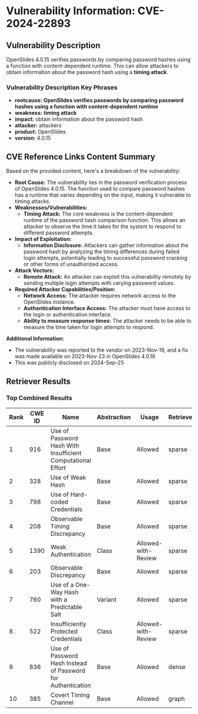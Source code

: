 # Vulnerability Information: CVE-2024-22893

## Vulnerability Description
OpenSlides 4.0.15 verifies passwords by comparing password hashes using a function with content-dependent runtime. This can allow attackers to obtain information about the password hash using a **timing attack**.

### Vulnerability Description Key Phrases
- **rootcause:** **OpenSlides verifies passwords by comparing password hashes using a function with content-dependent runtime**
- **weakness:** **timing attack**
- **impact:** obtain information about the password hash
- **attacker:** attackers
- **product:** OpenSlides
- **version:** 4.0.15

## CVE Reference Links Content Summary
Based on the provided content, here's a breakdown of the vulnerability:

* **Root Cause:** The vulnerability lies in the password verification process of OpenSlides 4.0.15. The function used to compare password hashes has a runtime that varies depending on the input, making it vulnerable to timing attacks.
* **Weaknesses/Vulnerabilities:**
    * **Timing Attack:** The core weakness is the content-dependent runtime of the password hash comparison function. This allows an attacker to observe the time it takes for the system to respond to different password attempts.
* **Impact of Exploitation:**
    * **Information Disclosure:** Attackers can gather information about the password hash by analyzing the timing differences during failed login attempts, potentially leading to successful password cracking or other forms of unauthorized access.
* **Attack Vectors:**
    * **Remote Attack:** An attacker can exploit this vulnerability remotely by sending multiple login attempts with varying password values.
* **Required Attacker Capabilities/Position:**
    * **Network Access:** The attacker requires network access to the OpenSlides instance.
    * **Authentication Interface Access:** The attacker must have access to the login or authentication interface.
    * **Ability to measure response times:** The attacker needs to be able to measure the time taken for login attempts to respond.

**Additional Information:**
- The vulnerability was reported to the vendor on 2023-Nov-19, and a fix was made available on 2023-Nov-23 in OpenSlides 4.0.16
- This was publicly disclosed on 2024-Sep-25

## Retriever Results

### Top Combined Results

| Rank | CWE ID | Name | Abstraction | Usage  | Retrievers | Individual Scores |
|------|--------|------|-------------|-------|------------|-------------------|
| 1 | 916 | Use of Password Hash With Insufficient Computational Effort | Base | Allowed | sparse | 0.278 |
| 2 | 328 | Use of Weak Hash | Base | Allowed | sparse | 0.268 |
| 3 | 798 | Use of Hard-coded Credentials | Base | Allowed | sparse | 0.239 |
| 4 | 208 | Observable Timing Discrepancy | Base | Allowed | sparse | 0.239 |
| 5 | 1390 | Weak Authentication | Class | Allowed-with-Review | sparse | 0.231 |
| 6 | 203 | Observable Discrepancy | Base | Allowed | sparse | 0.228 |
| 7 | 760 | Use of a One-Way Hash with a Predictable Salt | Variant | Allowed | sparse | 0.228 |
| 8 | 522 | Insufficiently Protected Credentials | Class | Allowed-with-Review | sparse | 0.227 |
| 9 | 836 | Use of Password Hash Instead of Password for Authentication | Base | Allowed | dense | 0.592 |
| 10 | 385 | Covert Timing Channel | Base | Allowed | graph | 0.002 |

